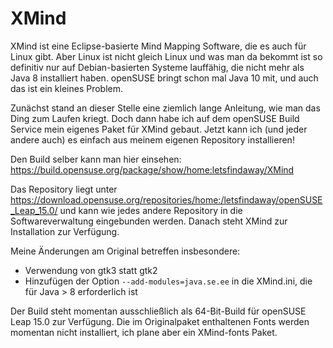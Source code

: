 # XMind

XMind ist eine Eclipse-basierte Mind Mapping Software, die es auch für Linux gibt. Aber Linux ist nicht gleich Linux und was man da bekommt ist so definitiv nur auf Debian-basierten Systeme lauffähig, die nicht mehr als Java 8 installiert haben. openSUSE bringt schon mal Java 10 mit, und auch das ist ein kleines Problem.

Zunächst stand an dieser Stelle eine ziemlich lange Anleitung, wie man das Ding zum Laufen kriegt. Doch dann habe ich auf dem openSUSE Build Service mein eigenes Paket für XMind gebaut. Jetzt kann ich (und jeder andere auch) es einfach aus meinem eigenen Repository installieren!

Den Build selber kann man hier einsehen: https://build.opensuse.org/package/show/home:letsfindaway/XMind

Das Repository liegt unter https://download.opensuse.org/repositories/home:/letsfindaway/openSUSE_Leap_15.0/ und kann wie jedes andere Repository in die Softwareverwaltung eingebunden werden. Danach steht XMind zur Installation zur Verfügung.

Meine Änderungen am Original betreffen insbesondere:

* Verwendung von gtk3 statt gtk2
* Hinzufügen der Option `--add-modules=java.se.ee` in die XMind.ini, die für Java > 8 erforderlich ist

Der Build steht momentan ausschließlich als 64-Bit-Build für openSUSE Leap 15.0 zur Verfügung. Die im Originalpaket enthaltenen Fonts werden momentan nicht installiert, ich plane aber ein XMind-fonts Paket.
